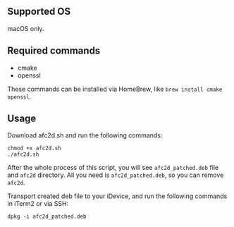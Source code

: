 ## Supported OS
macOS only.

## Required commands
- cmake
- openssl

These commands can be installed via HomeBrew, like `brew install cmake openssl`.

## Usage
Download afc2d.sh and run the following commands:
```
chmod +x afc2d.sh
./afc2d.sh
```
After the whole process of this script, you will see `afc2d_patched.deb` file and `afc2d` directory.
All you need is `afc2d_patched.deb`, so you can remove `afc2d`.

Transport created deb file to your iDevice, and run the following commands in iTerm2 or via SSH:
```
dpkg -i afc2d_patched.deb
```
